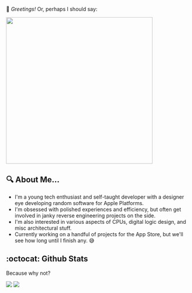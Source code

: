 :wave: _Greetings!_ Or, perhaps I should say:

<img src="https://user-images.githubusercontent.com/83843298/207746129-bb1d9418-ca95-44d8-9e06-08f265b92206.jpeg" width="400">



## 🔍 About Me...

- I'm a young tech enthusiast and self-taught developer with a designer eye developing random software for Apple Platforms.
- I'm obsessed with polished experiences and efficiency, but often get involved in janky reverse engineering projects on the side.
- I'm also interested in various aspects of CPUs, digital logic design, and misc architectural stuff. 
- Currently working on a handful of projects for the App Store, but we'll see how long until I finish any. 😅

## :octocat: Github Stats
Because why not?

<!-- <div > -->
<img src="https://github-readme-stats.vercel.app/api/?username=BitesPotatoBacks&show_icons=true&theme=transparent&border_radius=15">
<img src="https://github-readme-stats.vercel.app/api/top-langs/?username=BitesPotatoBacks&layout=compact&theme=transparent&border_radius=15">
<!-- </div> -->

